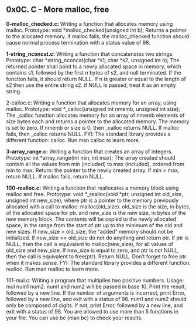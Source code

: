 ## 0x0C. C - More malloc, free


**0-malloc_checked.c:** Writing a function that allocates memory using malloc.
Prototype: void *malloc_checked(unsigned int b);
Returns a pointer to the allocated memory.
if malloc fails, the malloc_checked function should cause normal process termination with a status value of 98.


**1-string_nconcat.c:** Writing a function that concatenates two strings.
Prototype: char *string_nconcat(char *s1, char *s2, unsigned int n);
The returned pointer shall point to a newly allocated space in memory, which contains s1, followed by the first n bytes of s2, and null terminated.
If the function fails, it should return NULL.
If n is greater or equal to the length of s2 then use the entire string s2.
if NULL is passed, treat it as an empty string.


2-calloc.c: Writing a function that allocates memory for an array, using malloc.
Prototype: void *_calloc(unsigned int nmemb, unsigned int size);
The _calloc function allocates memory for an array of nmemb elements of size bytes each and returns a pointer to the allocated memory.
The memory is set to zero.
If nmemb or size is 0, then _calloc returns NULL.
If malloc fails, then _calloc returns NULL.
FYI: The standard library provides a different function: calloc. Run man calloc to learn more.


**3-array_range.c:**  Writing a function that creates an array of integers.
Prototype: int *array_range(int min, int max);
The array created should contain all the values from min (included) to max (included), ordered from min to max.
Return: the pointer to the newly created array.
If min > max, return NULL.
If malloc fails, return NULL.


**100-realloc.c:** Writing a function that reallocates a memory block using malloc and free.
Prototype: void *_realloc(void *ptr, unsigned int old_size, unsigned int new_size);
where ptr is a pointer to the memory previously allocated with a call to malloc: malloc(old_size).
old_size is the size, in bytes, of the allocated space for ptr.
and new_size is the new size, in bytes of the new memory block.
The contents will be copied to the newly allocated space, in the range from the start of ptr up to the minimum of the old and new sizes.
If new_size > old_size, the “added” memory should not be initialized.
If new_size == old_size do not do anything and return ptr.
If ptr is NULL, then the call is equivalent to malloc(new_size), for all values of old_size and new_size.
If new_size is equal to zero, and ptr is not NULL, then the call is equivalent to free(ptr). Return NULL.
Don’t forget to free ptr when it makes sense.
FYI: The standard library provides a different function: realloc. Run man realloc to learn more.


101-mul.c: Writing a program that multiplies two positive numbers.
Usage: mul num1 num2.
num1 and num2 will be passed in base 10.
Print the result, followed by a new line.
If the number of arguments is incorrect, print Error, followed by a new line, and exit with a status of 98.
num1 and num2 should only be composed of digits. If not, print Error, followed by a new line, and exit with a status of 98.
You are allowed to use more than 5 functions in your file.
You can use bc (man bc) to check your results.
